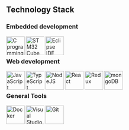 ## Technology Stack

### Embedded development
<img align="left" src="https://upload.wikimedia.org/wikipedia/commons/thumb/1/18/C_Programming_Language.svg/1200px-C_Programming_Language.svg.png" alt="C programming language"  height="50">
<img align="left" src="https://blog.embeddedexpert.io/wp-content/uploads/2022/10/stm32-cube-ide.png" alt="STM32 Cube IDE" height="50">
<img align="left" src="https://user-images.githubusercontent.com/11943860/46922575-7017cf80-cfe1-11e8-845a-0cd198fb546c.png" alt="Eclipse IDE" height="50">

<br>
<br>

### Web development
<img align="left" src="https://th.bing.com/th/id/OIP.fxMFAWgcs9ASnyZoIMeLJAHaHa?pid=ImgDet&rs=1" alt="JavaScript"  height="50">
<img align="left" src="https://th.bing.com/th/id/OIP.vWi4WI98R10b24-5WI-mKQHaHa?pid=ImgDet&rs=1" alt="TypeScript"  height="50">
<img align="left" src="https://th.bing.com/th/id/OIP.JzMKygYxjaVL4OWIIl7sXgHaIb?pid=ImgDet&rs=1" alt="NodeJS"  height="50">
<img align="left" src="https://upload.wikimedia.org/wikipedia/commons/thumb/a/a7/React-icon.svg/2300px-React-icon.svg.png" alt="React"  height="50">
<img align="left" src="https://cdn.worldvectorlogo.com/logos/redux.svg" alt="Redux"  height="50">
<img align="left" src="https://th.bing.com/th/id/R.0e23481b805fa66eb9ff0c177ff27030?rik=00LN9yVT3nMAyw&riu=http%3a%2f%2fpluspng.com%2fimg-png%2flogo-mongodb-png-mongodb-1600.png&ehk=YwJU48GqAzZ6V3Zlafc4pyilw%2biV5XBxEO7chpNV3M8%3d&risl=&pid=ImgRaw&r=0" alt="mongoDB" height="50">

<br>
<br>

### General Tools
<img align="left" src="https://static-00.iconduck.com/assets.00/docker-icon-512x438-ga1hb37h.png" alt="Docker"  height="50">
<img align="left" src="https://upload.wikimedia.org/wikipedia/commons/thumb/9/9a/Visual_Studio_Code_1.35_icon.svg/768px-Visual_Studio_Code_1.35_icon.svg.png" alt="Visual Studio Code"  height="50">
<img align="left" src="https://s3.amazonaws.com/media-p.slid.es/uploads/332149/images/2620503/Git-Icon-1788C.png" alt="Git"  height="50">

<br> 
<br> 
<br> 

